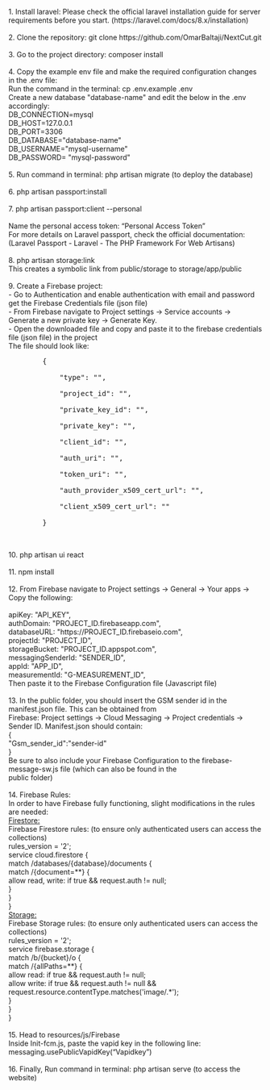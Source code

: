 <p>
    1. Install laravel: Please check the official laravel installation guide for server requirements before you start. (https://laravel.com/docs/8.x/installation) <br/> <br/>
    2. Clone the repository: git clone https://github.com/OmarBaltaji/NextCut.git  <br/><br/>
    3. Go to the project directory: composer install  <br/><br/>
    4. Copy the example env file and make the required configuration changes in the .env file:  <br/>
    Run the command in the terminal: cp .env.example .env  <br/>
    Create a new database "database-name" and edit the below in the .env accordingly:  <br/>
    DB_CONNECTION=mysql<br/>
    DB_HOST=127.0.0.1<br/>
    DB_PORT=3306<br/>
    DB_DATABASE="database-name" <br/>
    DB_USERNAME="mysql-username"<br/>
    DB_PASSWORD= "mysql-password"<br/><br/>
    5. Run command in terminal: php artisan migrate (to deploy the database)<br/><br/>
    6. php artisan passport:install<br/><br/>
    7. php artisan passport:client --personal <br/><br/>
    Name the personal access token: “Personal Access Token” <br/>
    For more details on Laravel passport, check the official documentation:<br/>
    (Laravel Passport - Laravel - The PHP Framework For Web Artisans)<br/><br/>
    8.  php artisan storage:link<br/>
    This creates a symbolic link from public/storage to storage/app/public<br/><br/>
    9. Create a Firebase project:<br/>
     - Go to Authentication and enable authentication with email and password get the Firebase Credentials file (json file)<br/>
     - From Firebase navigate to Project settings -> Service accounts -> Generate a new private key -> Generate Key.<br/>
     - Open the downloaded file and copy and paste it to the firebase credentials file (json file) in the project<br/>
     The file should look like:<br/>
     <pre>
        {  <br/>
            "type": "",<br/>
            "project_id": "",<br/>
            "private_key_id": "",<br/>
            "private_key": "",<br/>
            "client_id": "",<br/>
            "auth_uri": "",<br/>
            "token_uri": "",<br/>
            "auth_provider_x509_cert_url": "",<br/>
            "client_x509_cert_url": ""<br/>
        }
    </pre><br/>
    10. php artisan ui react<br/><br/>
    11. npm install <br/><br/>
    12. From Firebase navigate to Project settings -> General -> Your apps -> Copy the following:<br/><br/>
        apiKey: "API_KEY",<br/>
        authDomain: "PROJECT_ID.firebaseapp.com",<br/>
        databaseURL: "https://PROJECT_ID.firebaseio.com",<br/>
        projectId: "PROJECT_ID",<br/>
        storageBucket: "PROJECT_ID.appspot.com",<br/>
        messagingSenderId: "SENDER_ID",<br/>
        appId: "APP_ID",<br/>
        measurementId: "G-MEASUREMENT_ID",<br/>
    Then paste it to the Firebase Configuration file (Javascript file)<br/><br/>
    13. In the public folder, you should insert the GSM sender id in the  manifest.json file. This can be obtained from
    <br/>Firebase: Project settings -> Cloud Messaging -> Project credentials -> Sender ID.
    Manifest.json should contain:<br/>
    {<br/>
        "Gsm_sender_id":"sender-id"<br/>
    }<br/>
    Be sure to also include your Firebase Configuration to the firebase-message-sw.js file (which can also be found in the <br/>public folder)<br/><br/>
    14. Firebase Rules:<br/>
    In order to have Firebase fully functioning, slight modifications in the rules are needed:<br/>
    <u>Firestore:</u><br/>
    Firebase Firestore rules: (to ensure only authenticated users can access the collections)<br/>
    rules_version = '2';<br/>
    service cloud.firestore {<br/>
        match /databases/{database}/documents {<br/>
            match /{document=**} {<br/>
                allow read, write: if true && request.auth != null;<br/>
            }<br/>
        }<br/>
    }<br/>
    <u>Storage:</u><br/>
    Firebase Storage rules: (to ensure only authenticated users can access the collections)<br/>
    rules_version = '2';<br/>
    service firebase.storage {<br/>
        match /b/{bucket}/o {<br/>
            match /{allPaths=**} {<br/>
                allow read: if true && request.auth != null;<br/>
                allow write: if true && request.auth != null && request.resource.contentType.matches('image/.*');<br/>
            }<br/>
        }<br/>
    }<br/><br/>
    15. Head to resources/js/Firebase<br/>
    Inside Init-fcm.js, paste the vapid key in the following line: <br/>
    messaging.usePublicVapidKey(“Vapidkey”)<br/><br/>
    16. Finally, Run command in terminal: php artisan serve (to access the website)<br/>
</p>
